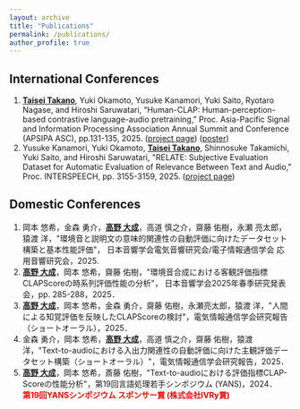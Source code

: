 ```yaml
---
layout: archive
title: "Publications"
permalink: /publications/
author_profile: true
---
```


<!-- {% if site.author.googlescholar %}
  <div class="wordwrap">You can also find my articles on <a href="{{site.author.googlescholar}}">my Google Scholar profile</a>.</div>
{% endif %} -->

<!-- {% include base_path %}

{% for post in site.publications reversed %}
  {% include archive-single.html %}
{% endfor %} -->

## International Conferences
1. **<u>Taisei Takano</u>**, Yuki Okamoto, Yusuke Kanamori, Yuki Saito, Ryotaro Nagase, and Hiroshi Saruwatari,  “Human-CLAP: Human-perception-based contrastive language-audio pretraining,” Proc. Asia-Pacific Signal and Information Processing Association Annual Summit and Conference (APSIPA ASC), pp.131-135, 2025. ([project page](https://github.com/sarulab-speech/Human-CLAP)) (<a href="../uploaded_files/APSIPA2025_Takano_fixed.pdf">poster</a>)
2. Yusuke Kanamori, Yuki Okamoto, **<u>Taisei Takano</u>**, Shinnosuke Takamichi, Yuki Saito, and Hiroshi Saruwatari,  "RELATE: Subjective Evaluation Dataset for Automatic Evaluation of Relevance Between Text and Audio," Proc. INTERSPEECH, pp. 3155-3159, 2025. ([project page](https://github.com/sarulab-speech/RELATE))

## Domestic Conferences
1. 岡本 悠希，金森 勇介，**<u>高野 大成</u>**，高道 慎之介，齋藤 佑樹，永瀬 亮太郎，猿渡 洋，"環境音と説明文の意味的関連性の自動評価に向けたデータセット構築と基本性能評価"， 日本音響学会電気音響研究会/電子情報通信学会 応用音響研究会，2025.
2. **<u>高野 大成</u>**，岡本 悠希，齋藤 佑樹，"環境音合成における客観評価指標CLAPScoreの時系列評価性能の分析"， 日本音響学会2025年春季研究発表会，pp. 285-288，2025．
3. **<u>高野 大成</u>**，岡本 悠希，金森 勇介，齋藤 佑樹，永瀬亮太郎，猿渡 洋，"人間による知覚評価を反映したCLAPScoreの検討"，電気情報通信学会研究報告（ショートオーラル），2025．
4. 金森 勇介，岡本 悠希，**<u>高野 大成</u>**，高道 慎之介，齋藤 佑樹，猿渡 洋，"Text-to-audioにおける入出力関連性の自動評価に向けた主観評価データセット構築（ショートオーラル）"，電気情報通信学会研究報告，2025．
5. **<u>高野 大成</u>**，岡本 悠希，斎藤 佑樹，"Text-to-audioにおける評価指標CLAP-Scoreの性能分析"，第19回言語処理若手シンポジウム (YANS)，2024．<br>**<font color="red">第19回YANSシンポジウム スポンサー賞 (株式会社IVRy賞)</font>**